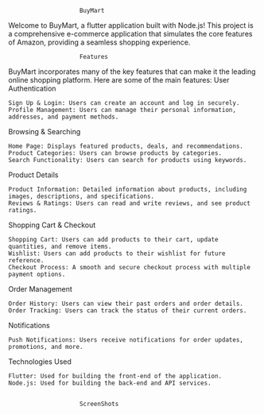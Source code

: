 
                        BuyMart

Welcome to BuyMart, a flutter application built with Node.js! 
This project is a comprehensive e-commerce application 
that simulates the core features of Amazon, providing a seamless shopping experience.

                        Features

BuyMart incorporates many of the key features that can make it the leading online shopping platform. Here are some of the main features:
User Authentication

    Sign Up & Login: Users can create an account and log in securely.
    Profile Management: Users can manage their personal information, addresses, and payment methods.

Browsing & Searching

    Home Page: Displays featured products, deals, and recommendations.
    Product Categories: Users can browse products by categories.
    Search Functionality: Users can search for products using keywords.

Product Details

    Product Information: Detailed information about products, including images, descriptions, and specifications.
    Reviews & Ratings: Users can read and write reviews, and see product ratings.

Shopping Cart & Checkout

    Shopping Cart: Users can add products to their cart, update quantities, and remove items.
    Wishlist: Users can add products to their wishlist for future reference.
    Checkout Process: A smooth and secure checkout process with multiple payment options.

Order Management

    Order History: Users can view their past orders and order details.
    Order Tracking: Users can track the status of their current orders.

Notifications

    Push Notifications: Users receive notifications for order updates, promotions, and more.

Technologies Used

    Flutter: Used for building the front-end of the application.
    Node.js: Used for building the back-end and API services.


                        ScreenShots
